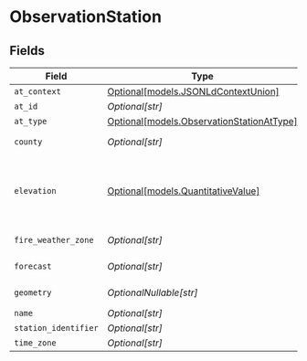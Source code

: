 # ObservationStation


## Fields

| Field                                                                                                                                                                                  | Type                                                                                                                                                                                   | Required                                                                                                                                                                               | Description                                                                                                                                                                            |
| -------------------------------------------------------------------------------------------------------------------------------------------------------------------------------------- | -------------------------------------------------------------------------------------------------------------------------------------------------------------------------------------- | -------------------------------------------------------------------------------------------------------------------------------------------------------------------------------------- | -------------------------------------------------------------------------------------------------------------------------------------------------------------------------------------- |
| `at_context`                                                                                                                                                                           | [Optional[models.JSONLdContextUnion]](../models/jsonldcontextunion.md)                                                                                                                 | :heavy_minus_sign:                                                                                                                                                                     | N/A                                                                                                                                                                                    |
| `at_id`                                                                                                                                                                                | *Optional[str]*                                                                                                                                                                        | :heavy_minus_sign:                                                                                                                                                                     | N/A                                                                                                                                                                                    |
| `at_type`                                                                                                                                                                              | [Optional[models.ObservationStationAtType]](../models/observationstationattype.md)                                                                                                     | :heavy_minus_sign:                                                                                                                                                                     | N/A                                                                                                                                                                                    |
| `county`                                                                                                                                                                               | *Optional[str]*                                                                                                                                                                        | :heavy_minus_sign:                                                                                                                                                                     | A link to the NWS county zone containing this station.                                                                                                                                 |
| `elevation`                                                                                                                                                                            | [Optional[models.QuantitativeValue]](../models/quantitativevalue.md)                                                                                                                   | :heavy_minus_sign:                                                                                                                                                                     | A structured value representing a measurement and its unit of measure. This object is a slighly modified version of the schema.org definition at https://schema.org/QuantitativeValue<br/> |
| `fire_weather_zone`                                                                                                                                                                    | *Optional[str]*                                                                                                                                                                        | :heavy_minus_sign:                                                                                                                                                                     | A link to the NWS fire weather forecast zone containing this station.                                                                                                                  |
| `forecast`                                                                                                                                                                             | *Optional[str]*                                                                                                                                                                        | :heavy_minus_sign:                                                                                                                                                                     | A link to the NWS public forecast zone containing this station.                                                                                                                        |
| `geometry`                                                                                                                                                                             | *OptionalNullable[str]*                                                                                                                                                                | :heavy_minus_sign:                                                                                                                                                                     | A geometry represented in Well-Known Text (WKT) format.                                                                                                                                |
| `name`                                                                                                                                                                                 | *Optional[str]*                                                                                                                                                                        | :heavy_minus_sign:                                                                                                                                                                     | N/A                                                                                                                                                                                    |
| `station_identifier`                                                                                                                                                                   | *Optional[str]*                                                                                                                                                                        | :heavy_minus_sign:                                                                                                                                                                     | N/A                                                                                                                                                                                    |
| `time_zone`                                                                                                                                                                            | *Optional[str]*                                                                                                                                                                        | :heavy_minus_sign:                                                                                                                                                                     | N/A                                                                                                                                                                                    |